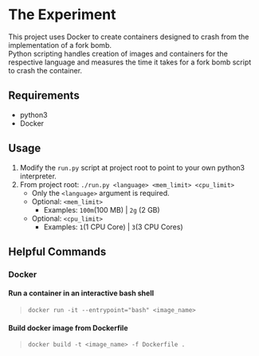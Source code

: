 # The Experiment
This project uses Docker to create containers designed to crash from the implementation of a fork bomb.  
Python scripting handles creation of images and containers for the respective language and measures the time it takes for a fork bomb script to crash the container.

## Requirements
- python3
- Docker

## Usage
1) Modify the `run.py` script at project root to point to your own python3 interpreter.
2) From project root: `./run.py <language> <mem_limit> <cpu_limit>`  
    - Only the `<language>` argument is required.
    - Optional: `<mem_limit>`
        - Examples: `100m`(100 MB) | `2g` (2 GB)  
    - Optional: `<cpu_limit>`
        - Examples: `1`(1 CPU Core) | `3`(3 CPU Cores)

## Helpful Commands

### Docker
#### Run a container in an interactive bash shell
> `docker run -it --entrypoint="bash" <image_name>`

#### Build docker image from Dockerfile
> `docker build -t <image_name> -f Dockerfile .`
